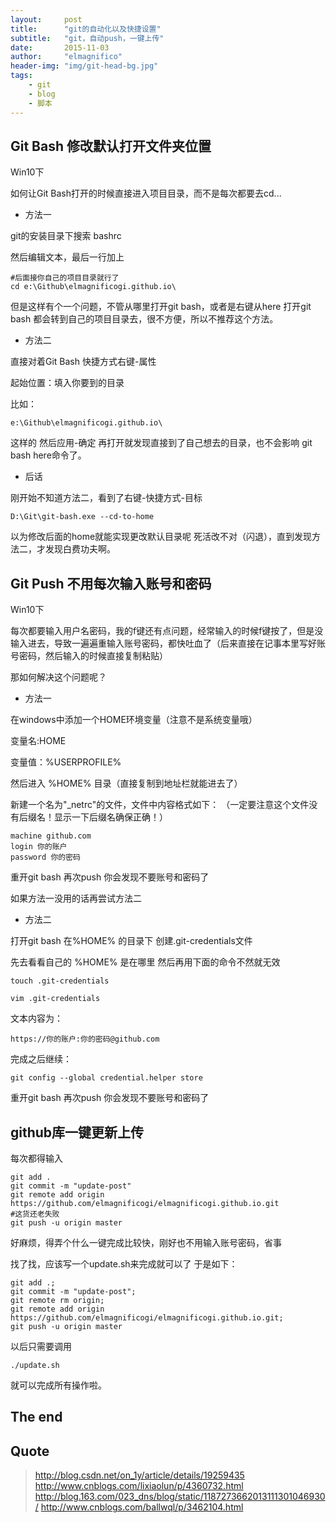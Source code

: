 ```yaml
---
layout:     post
title:      "git的自动化以及快捷设置"
subtitle:   "git，自动push，一键上传"
date:       2015-11-03
author:     "elmagnifico"
header-img: "img/git-head-bg.jpg"
tags:
    - git
    - blog
    - 脚本
---
```


## Git Bash 修改默认打开文件夹位置

Win10下

如何让Git Bash打开的时候直接进入项目目录，而不是每次都要去cd...

- 方法一

git的安装目录下搜索 bashrc

然后编辑文本，最后一行加上

    #后面接你自己的项目目录就行了
    cd e:\Github\elmagnificogi.github.io\
    
但是这样有个一个问题，不管从哪里打开git bash，或者是右键从here 打开git bash 都会转到自己的项目目录去，很不方便，所以不推荐这个方法。

- 方法二

直接对着Git Bash 快捷方式右键-属性

起始位置：填入你要到的目录

比如：

    e:\Github\elmagnificogi.github.io\

这样的 然后应用-确定 
再打开就发现直接到了自己想去的目录，也不会影响 git bash here命令了。

- 后话

刚开始不知道方法二，看到了右键-快捷方式-目标

    D:\Git\git-bash.exe --cd-to-home

以为修改后面的home就能实现更改默认目录呢
死活改不对（闪退），直到发现方法二，才发现白费功夫啊。


## Git Push 不用每次输入账号和密码

Win10下

每次都要输入用户名密码，我的f键还有点问题，经常输入的时候f键按了，但是没输入进去，导致一遍遍重输入账号密码，都快吐血了（后来直接在记事本里写好账号密码，然后输入的时候直接复制粘贴）

那如何解决这个问题呢？

- 方法一

在windows中添加一个HOME环境变量（注意不是系统变量哦）

变量名:HOME 

变量值：%USERPROFILE%

然后进入 %HOME% 目录（直接复制到地址栏就能进去了）

新建一个名为"_netrc"的文件，文件中内容格式如下：
（一定要注意这个文件没有后缀名！显示一下后缀名确保正确！）


    machine github.com
    login 你的账户
    password 你的密码

重开git bash 再次push 你会发现不要账号和密码了

如果方法一没用的话再尝试方法二

- 方法二

打开git bash 在%HOME% 的目录下 创建.git-credentials文件

先去看看自己的 %HOME% 是在哪里 然后再用下面的命令不然就无效

    touch .git-credentials

    vim .git-credentials

文本内容为：

    https://你的账户:你的密码@github.com

完成之后继续：

    git config --global credential.helper store

重开git bash 再次push 你会发现不要账号和密码了


## github库一键更新上传

每次都得输入

    git add .
	git commit -m "update-post"
    git remote add origin https://github.com/elmagnificogi/elmagnificogi.github.io.git
    #这货还老失败
	git push -u origin master

好麻烦，得弄个什么一键完成比较快，刚好也不用输入账号密码，省事

找了找，应该写一个update.sh来完成就可以了
于是如下：

	git add .;
	git commit -m "update-post";
    git remote rm origin;
    git remote add origin https://github.com/elmagnificogi/elmagnificogi.github.io.git;
	git push -u origin master

以后只需要调用
    
	./update.sh

就可以完成所有操作啦。


## The end


## Quote

> http://blog.csdn.net/on_1y/article/details/19259435
> http://www.cnblogs.com/lixiaolun/p/4360732.html
> http://blog.163.com/023_dns/blog/static/1187273662013111301046930/
> http://www.cnblogs.com/ballwql/p/3462104.html



